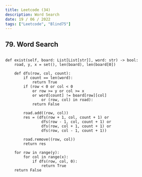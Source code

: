 ```yaml
---
title: Leetcode (34)
description: Word Search
date: 19 / 06 / 2022
tags: ["Leetcode", "Blind75"]
---
```


<h2>79. Word Search</h2>

<pre><code class="language-python">
def exist(self, board: List[List[str]], word: str) -> bool:
    road, y, x = set(), len(board), len(board[0])

    def dfs(row, col, count):
        if count == len(word):
            return True
        if (row < 0 or col < 0
            or row >= y or col >= x
            or word[count] != board[row][col]
                or (row, col) in road):
            return False

        road.add((row, col))
        res = (dfs(row + 1, col, count + 1) or
                dfs(row - 1, col, count + 1) or
                dfs(row, col + 1, count + 1) or
                dfs(row, col - 1, count + 1))

        road.remove((row, col))
        return res

    for row in range(y):
        for col in range(x):
            if dfs(row, col, 0):
                return True
    return False
</code></pre>
<br/>
<br/>
